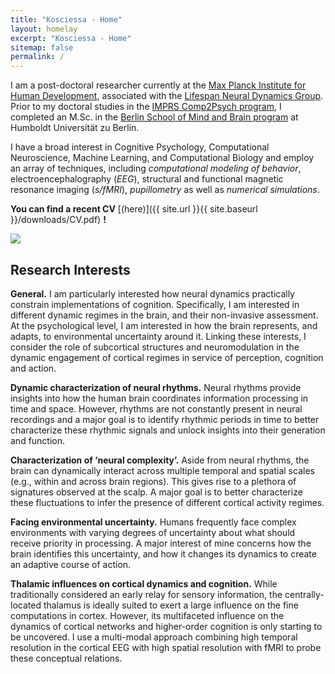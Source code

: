 ```yaml
---
title: "Kosciessa - Home"
layout: homelay
excerpt: "Kosciessa - Home"
sitemap: false
permalink: /
---
```


I am a post-doctoral researcher currently at the [Max Planck Institute for Human Development](https://www.mpib-berlin.mpg.de/en), associated with the [Lifespan Neural Dynamics Group](https://www.mps-ucl-centre.mpg.de/en/about-the-centre/research-groups/lifespan-neural-dynamics-group). Prior to my doctoral studies in the [IMPRS Comp2Psych program](https://www.mps-ucl-centre.mpg.de/comp2psych), I completed an M.Sc. in the [Berlin School of Mind and Brain program](http://www.mind-and-brain.de/home/) at Humboldt Universität zu Berlin. 

I have a broad interest in Cognitive Psychology, Computational Neuroscience, Machine Learning, and Computational Biology and employ an array of techniques, including *computational modeling of behavior*, electroencephalography (*EEG*), structural and functional magnetic resonance imaging (*s/fMRI*), *pupillometry* as well as *numerical simulations*.

 **You can find a recent CV** [(here)]({{ site.url }}{{ site.baseurl }}/downloads/CV.pdf) **!**

<img class="img-responsive" src="{{ site.url }}{{ site.baseurl }}/images/rhythm.jpeg">

<h2>Research Interests</h2>

**General.** I am particularly interested how neural dynamics practically constrain implementations of cognition. Specifically, I am interested in different dynamic regimes in the brain, and their non-invasive assessment. At the psychological level, I am interested in how the brain represents, and adapts, to environmental uncertainty around it. Linking these interests, I consider the role of subcortical structures and neuromodulation in the dynamic engagement of cortical regimes in service of perception, cognition and action.

**Dynamic characterization of neural rhythms.** Neural rhythms provide insights into how the human brain coordinates information processing in time and space. However, rhythms are not constantly present in neural recordings and a major goal is to identify rhythmic periods in time to better characterize these rhythmic signals and unlock insights into their generation and function.

**Characterization of ‘neural complexity’.** Aside from neural rhythms, the brain can dynamically interact across multiple temporal and spatial scales (e.g., within and across brain regions). This gives rise to a plethora of signatures observed at the scalp. A major goal is to better characterize these fluctuations to infer the presence of different cortical activity regimes.

**Facing environmental uncertainty.** Humans frequently face complex environments with varying degrees of uncertainty about what should receive priority in processing. A major interest of mine concerns how the brain identifies this uncertainty, and how it changes its dynamics to create an adaptive course of action.

**Thalamic influences on cortical dynamics and cognition.** While traditionally considered an early relay for sensory information, the centrally-located thalamus is ideally suited to exert a large influence on the fine computations in cortex. However, its multifaceted influence on the dynamics of cortical networks and higher-order cognition is only starting to be uncovered. I use a multi-modal approach combining high temporal resolution in the cortical EEG with high spatial resolution with fMRI to probe these conceptual relations.

